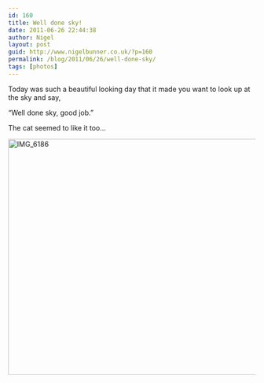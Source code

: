 ```yaml
---
id: 160
title: Well done sky!
date: 2011-06-26 22:44:38
author: Nigel
layout: post
guid: http://www.nigelbunner.co.uk/?p=160
permalink: /blog/2011/06/26/well-done-sky/
tags: [photos]
---
```

Today was such a beautiful looking day that it made you want to look up at the sky and say,

&#8220;Well done sky, good job.&#8221;

The cat seemed to like it too&#8230;
  
[<img src="http://farm7.static.flickr.com/6045/5874616892_ca83c173c2_z.jpg" alt="IMG_6186" width="640" height="480" />](http://www.flickr.com/photos/icklephotos/5874616892/ "IMG_6186 by icle fotos, on Flickr")